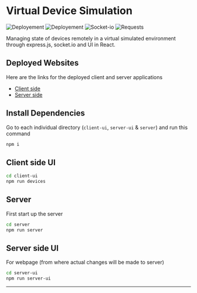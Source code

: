 # Virtual Device Simulation

![Deployement](https://custom-icon-badges.demolab.com/badge/Deployment-Netlify-orange?style=for-the-badge&logo=Netlify&logoColor=blue) ![Deployement](https://custom-icon-badges.demolab.com/badge/Deployment-Railway.app-purple?style=for-the-badge&logo=railway&logoColor=white) ![Socket-io](https://custom-icon-badges.demolab.com/badge/Socket-io?style=for-the-badge&logo=socket-io&logoColor=white) ![Requests](https://custom-icon-badges.demolab.com/badge/Connections-Node%20+%20Express.js-green?style=for-the-badge&logo=express&logoColor=white)

Managing state of devices remotely in a virtual simulated environment through express.js, socket.io and UI in React.

## Deployed Websites

Here are the links for the deployed client and server applications

- [Client side](https://clever-starburst-b39744.netlify.app/)
- [Server side](https://boisterous-trifle-04c5c1.netlify.app/)

## Install Dependencies

Go to each individual directory (`client-ui`, `server-ui` & `server`) and run this command

```bash
npm i
```

## Client side UI

```bash
cd client-ui
npm run devices
```

## Server

First start up the server

```bash
cd server
npm run server
```

## Server side UI

For webpage (from where actual changes will be made to server)

```bash
cd server-ui
npm run server-ui
```

---
